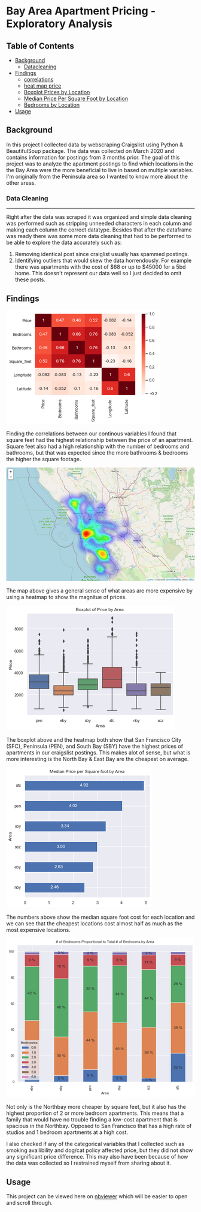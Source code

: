 # Bay Area Apartment Pricing - Exploratory Analysis

## Table of Contents
- [Background](#Background)
  - [Datacleaning](#datacleaning)
- [Findings](#Findings)
  - [correlations](#corr)
  - [heat map price](#heatmap)
  - [Boxplot Prices by Location](#boxplot)
  - [Median Price Per Square Foot by Location](#median)
  - [Bedrooms by Location](#bedrooms)
- [Usage](#Usage)

<a name="Background"/>

## Background
In this project I collected data by webscraping Craigslist using Python & BeautifulSoup package. The data was collected on March 2020 and contains information for postings from 3 months prior. The goal of this project was to analyze the apartment postings to find which locations in the the Bay Area were the more beneficial to live in based on multiple variables. I'm originally from the Peninsula area so I wanted to know more about the other areas.

<a name="datacleaning"/>

### Data Cleaning
-----------------------
Right after the data was scraped it was organized and simple data cleaning was performed such as stripping unneeded characters in each column and making each column the correct datatype. Besides that after the dataframe was ready there was some more data cleaning that had to be performed to be able to explore the data accurately such as:
1. Removing identical post since craiglist usually has spammed postings.
2. Identifying outliers that would skew the data horrendously. For example there was apartments with the cost of $68 or up to $45000 for a 5bd home. This doesn't represent our data well so I just decided to omit these posts.

<a name="Findings"/>

## Findings

<a name="corr"/>

![image](IMG_Folder/download.png)

Finding the correlations between our continous variables I found that square feet had the highest relationship between the price of an apartment. Square feet also had a high relationship with the number of bedrooms and bathrooms, but that was expected since the more bathrooms & bedrooms the higher the square footage.

<a name="heatmap"/>

![folium](IMG_Folder/folium_map.JPG)

The map above gives a general sense of what areas are more expensive by using a heatmap to show the magnitue of prices.

<a name="boxplot"/>

![boxplot_price](IMG_Folder/boxplot_price.png)

The boxplot above and the heatmap both show that San Francisco City (SFC), Peninsula (PEN), and South Bay (SBY) have the highest prices of apartments in our craigslist postings. This makes alot of sense, but what is more interesting is the North Bay & East Bay are the cheapest on average. 

<a name="median"/>

![median](IMG_Folder/median_price.png)

The numbers above show the median square foot cost for each location and we can see that the cheapest locations cost almost half as much as the most expensive locations. 

<a name="bedrooms"/>

![number_rooms](IMG_Folder/number_bedrooms.png)

Not only is the Northbay more cheaper by square feet, but it also has the highest proportion of 2 or more bedroom apartments. This means that a family that would have no trouble finding a low-cost apartment that is spacious in the Northbay. Opposed to San Francisco that has a high rate of studios and 1 bedroom apartments at a high cost.

I also checked if any of the categorical variables that I collected such as smoking availibility and dog/cat policy affected price, but they did not show any significant price difference. This may also have been because of how the data was collected so I restrained myself from sharing about it.
<a name="Usage"/>

## Usage

This project can be viewed here on [nbviewer](https://nbviewer.org/github/EdgarFonseca94/CraigslistAptPricing/blob/main/Craigslist_EDA.ipynb) which will be easier to open and scroll through.
